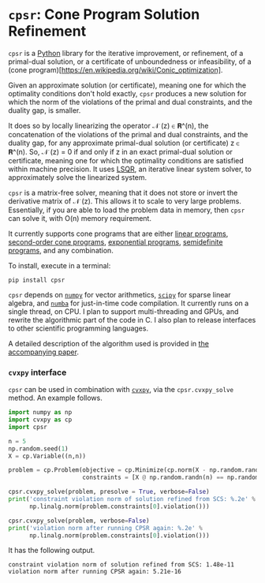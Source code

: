 # `cpsr`: Cone Program Solution Refinement

`cpsr` is a [Python]([https://www.python.org) library 
for the iterative improvement, or refinement,
of a primal-dual solution,
or a certificate of unboundedness or infeasibility,
of a (cone program)[https://en.wikipedia.org/wiki/Conic_optimization]. 

Given an approximate solution (or certificate), 
meaning one for which the optimality 
conditions don't hold exactly, 
`cpsr` produces a new solution for which 
the norm of the violations of the primal and dual constraints, 
and the duality gap, is smaller. 

It does so by locally linearizing
the operator 𝒩 (z) ∈ 𝗥^(n), 
the concatenation of the violations of the 
primal and dual constraints, and the duality gap,
for any approximate primal-dual solution (or certificate) z ∈ 𝗥^(n).
So, 𝒩 (z) = 0 if and only if z in an exact primal-dual solution
or certificate, meaning one for which the optimality conditions
are satisfied within machine precision. 
It uses [LSQR](http://web.stanford.edu/group/SOL/software/lsqr/),
an iterative linear system solver, to approximately solve the linearized system.

`cpsr` is a matrix-free solver, meaning that it does not store or
invert the derivative matrix of 𝒩 (z). This allows it to scale
to very large problems. Essentially, if you are able to load the problem
data in memory, then `cpsr` can solve it, with O(n) memory requirement.

It currently supports cone programs that are
either 
[linear programs](https://en.wikipedia.org/wiki/Linear_programming),
[second-order cone programs](https://en.wikipedia.org/wiki/Second-order_cone_programming), 
[exponential programs](https://yalmip.github.io/tutorial/exponentialcone/), 
[semidefinite programs](https://en.wikipedia.org/wiki/Semidefinite_programming),
and any combination. 

To install, execute in a terminal:

```
pip install cpsr
```

`cpsr` depends on [`numpy`](http://www.numpy.org) for vector arithmetics, 
[`scipy`](https://www.scipy.org) for sparse linear algebra,
and [`numba`](https://numba.pydata.org) for just-in-time code compilation.
It currently runs on a single thread, on CPU. I plan to support 
multi-threading and GPUs, 
and rewrite the algorithmic part of the code in C. I also plan to
release interfaces to other scientific programming languages.

A detailed description of the algorithm used is provided
in [the accompanying paper](http://stanford.edu/~boyd/papers/cone_prog_refine.html).

### `cvxpy` interface

`cpsr` can be used in combination with [`cvxpy`](https://www.cvxpy.org),
via the `cpsr.cvxpy_solve` method. An example follows.

```python
import numpy as np
import cvxpy as cp
import cpsr

n = 5
np.random.seed(1)
X = cp.Variable((n,n))

problem = cp.Problem(objective = cp.Minimize(cp.norm(X - np.random.randn(n, n))), 
                     constraints = [X @ np.random.randn(n) == np.random.randn(n)])

cpsr.cvxpy_solve(problem, presolve = True, verbose=False)
print('constraint violation norm of solution refined from SCS: %.2e' % 
      np.linalg.norm(problem.constraints[0].violation()))

cpsr.cvxpy_solve(problem, verbose=False)
print('violation norm after running CPSR again: %.2e' % 
      np.linalg.norm(problem.constraints[0].violation()))
```

It has the following output.

```
constraint violation norm of solution refined from SCS: 1.48e-11
violation norm after running CPSR again: 5.21e-16
```
